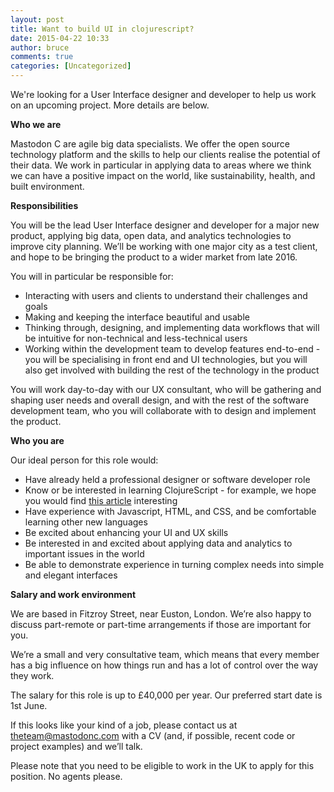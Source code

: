 ```yaml
---
layout: post
title: Want to build UI in clojurescript?
date: 2015-04-22 10:33
author: bruce
comments: true
categories: [Uncategorized]
---
```

We're looking for a User Interface designer and developer to help us work on an upcoming project. More details are below.
<!--more-->

<b>Who we are</b>

Mastodon C are agile big data specialists. We offer the open source technology platform and the skills to help our clients realise the potential of their data. We work in particular in applying data to areas where we think we can have a positive impact on the world, like sustainability, health, and built environment.

<b>Responsibilities</b>

You will be the lead User Interface designer and developer for a major new product, applying big data, open data, and analytics technologies to improve city planning. We’ll be working with one major city as a test client, and hope to be bringing the product to a wider market from late 2016.

You will in particular be responsible for:
<ul>
	<li>Interacting with users and clients to understand their challenges and goals</li>
	<li>Making and keeping the interface beautiful and usable</li>
	<li>Thinking through, designing, and implementing data workflows that will be intuitive for non-technical and less-technical users</li>
	<li>Working within the development team to develop features end-to-end - you will be specialising in front end and UI technologies, but you will also get involved with building the rest of the technology in the product</li>
</ul>
You will work day-to-day with our UX consultant, who will be gathering and shaping user needs and overall design, and with the rest of the software development team, who you will collaborate with to design and implement the product.

<b>Who you are</b>

Our ideal person for this role would:
<ul>
	<li>Have already held a professional designer or software developer role</li>
	<li>Know or be interested in learning ClojureScript - for example, we hope you would find <a href="https://precursorapp.com/blog/clojure-is-a-product-design-tool">this article</a> interesting</li>
	<li>Have experience with Javascript, HTML, and CSS, and be comfortable learning other new languages</li>
	<li>Be excited about enhancing your UI and UX skills</li>
	<li>Be interested in and excited about applying data and analytics to important issues in the world</li>
	<li>Be able to demonstrate experience in turning complex needs into simple and elegant interfaces</li>
</ul>
<b>Salary and work environment</b>

We are based in Fitzroy Street, near Euston, London. We’re also happy to discuss part-remote or part-time arrangements if those are important for you.

We’re a small and very consultative team, which means that every member has a big influence on how things run and has a lot of control over the way they work.

The salary for this role is up to £40,000 per year. Our preferred start date is 1st June.

If this looks like your kind of a job, please contact us at <a href="mailto:theteam@mastodonc.com">theteam@mastodonc.com</a> with a CV (and, if possible, recent code or project examples) and we’ll talk.

Please note that you need to be eligible to work in the UK to apply for this position.
No agents please.
